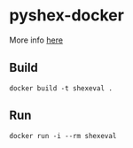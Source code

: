 # pyshex-docker
More info [here](https://pypi.org/)

## Build
```
docker build -t shexeval .
```
## Run
```
docker run -i --rm shexeval
```
